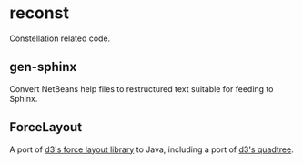 # reconst

Constellation related code.

## gen-sphinx

Convert NetBeans help files to restructured text suitable for feeding to Sphinx.

## ForceLayout

A port of [d3's force layout library](https://github.com/d3/d3-force) to Java, including a port of [d3's quadtree](https://github.com/d3/d3-quadtree/).

